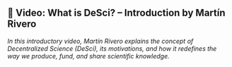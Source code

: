 ## 🎥 Video: What is DeSci? – Introduction by Martín Rivero

*In this introductory video, Martín Rivero explains the concept of Decentralized Science (DeSci), its motivations, and how it redefines the way we produce, fund, and share scientific knowledge.*
